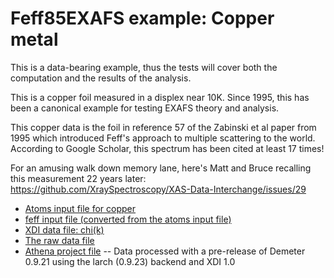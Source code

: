 # Feff85EXAFS example: Copper metal

This is a data-bearing example, thus the tests will cover both the
computation and the results of the analysis.

This is a copper foil measured in a displex near 10K.  Since 1995,
this has been a canonical example for testing EXAFS theory and analysis.

This copper data is the foil in reference 57 of the Zabinski et al
paper from 1995 which introduced Feff's approach to multiple
scattering to the world.  According to Google Scholar, this spectrum
has been cited at least 17 times!

For an amusing walk down memory lane, here's Matt and Bruce recalling
this measurement 22 years later:
https://github.com/XraySpectroscopy/XAS-Data-Interchange/issues/29


* [Atoms input file for copper](cu_atoms.inp)
* [feff input file (converted from the atoms input file)](cu.inp)
* [XDI data file: chi(k)](cu.012.chik)
* [The raw data file](cu.012)
* [Athena project file](cu.prj) -- Data processed with a pre-release of Demeter 0.9.21 using the larch (0.9.23) backend and XDI 1.0

